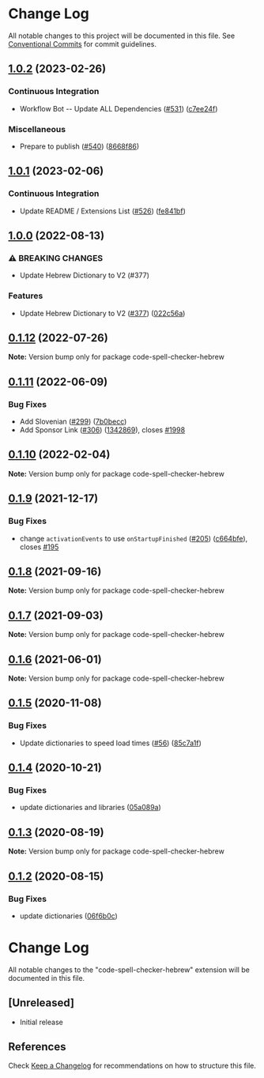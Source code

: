 # Change Log

All notable changes to this project will be documented in this file.
See [Conventional Commits](https://conventionalcommits.org) for commit guidelines.

## [1.0.2](https://github.com/streetsidesoftware/vscode-cspell-dict-extensions/compare/code-spell-checker-hebrew@1.0.1...code-spell-checker-hebrew@1.0.2) (2023-02-26)


### Continuous Integration

* Workflow Bot -- Update ALL Dependencies ([#531](https://github.com/streetsidesoftware/vscode-cspell-dict-extensions/issues/531)) ([c7ee24f](https://github.com/streetsidesoftware/vscode-cspell-dict-extensions/commit/c7ee24f30552a6e8904a8d489b8a76ddcd3eedec))


### Miscellaneous

* Prepare to publish ([#540](https://github.com/streetsidesoftware/vscode-cspell-dict-extensions/issues/540)) ([8668f86](https://github.com/streetsidesoftware/vscode-cspell-dict-extensions/commit/8668f86b5fe3bf076cc44db54ec9b15d2f137623))

## [1.0.1](https://github.com/streetsidesoftware/vscode-cspell-dict-extensions/compare/code-spell-checker-hebrew@1.0.0...code-spell-checker-hebrew@1.0.1) (2023-02-06)


### Continuous Integration

* Update README / Extensions List ([#526](https://github.com/streetsidesoftware/vscode-cspell-dict-extensions/issues/526)) ([fe841bf](https://github.com/streetsidesoftware/vscode-cspell-dict-extensions/commit/fe841bfc7209e134740b24897e23748581536eb3))

## [1.0.0](https://github.com/streetsidesoftware/vscode-cspell-dict-extensions/compare/code-spell-checker-hebrew@0.1.12...code-spell-checker-hebrew@1.0.0) (2022-08-13)


### ⚠ BREAKING CHANGES

* Update Hebrew Dictionary to V2 (#377)

### Features

* Update Hebrew Dictionary to V2 ([#377](https://github.com/streetsidesoftware/vscode-cspell-dict-extensions/issues/377)) ([022c56a](https://github.com/streetsidesoftware/vscode-cspell-dict-extensions/commit/022c56a3f82c01a029423c281e42a9e4bbcf5ccf))

## [0.1.12](https://github.com/streetsidesoftware/vscode-cspell-dict-extensions/compare/code-spell-checker-hebrew@0.1.11...code-spell-checker-hebrew@0.1.12) (2022-07-26)

**Note:** Version bump only for package code-spell-checker-hebrew





## [0.1.11](https://github.com/streetsidesoftware/vscode-cspell-dict-extensions/compare/code-spell-checker-hebrew@0.1.10...code-spell-checker-hebrew@0.1.11) (2022-06-09)


### Bug Fixes

* Add Slovenian ([#299](https://github.com/streetsidesoftware/vscode-cspell-dict-extensions/issues/299)) ([7b0becc](https://github.com/streetsidesoftware/vscode-cspell-dict-extensions/commit/7b0becc910e11e674ad32be812aa5e138b005219))
* Add Sponsor Link ([#306](https://github.com/streetsidesoftware/vscode-cspell-dict-extensions/issues/306)) ([1342869](https://github.com/streetsidesoftware/vscode-cspell-dict-extensions/commit/13428699ee20f6b6a597dd2638d5633f2a53c9cf)), closes [#1998](https://github.com/streetsidesoftware/vscode-cspell-dict-extensions/issues/1998)





## [0.1.10](https://github.com/streetsidesoftware/vscode-cspell-dict-extensions/compare/code-spell-checker-hebrew@0.1.9...code-spell-checker-hebrew@0.1.10) (2022-02-04)

**Note:** Version bump only for package code-spell-checker-hebrew





## [0.1.9](https://github.com/streetsidesoftware/vscode-cspell-dict-extensions/compare/code-spell-checker-hebrew@0.1.8...code-spell-checker-hebrew@0.1.9) (2021-12-17)


### Bug Fixes

* change `activationEvents` to use `onStartupFinished` ([#205](https://github.com/streetsidesoftware/vscode-cspell-dict-extensions/issues/205)) ([c664bfe](https://github.com/streetsidesoftware/vscode-cspell-dict-extensions/commit/c664bfe88497c9eaf82aa5549734d99db9194001)), closes [#195](https://github.com/streetsidesoftware/vscode-cspell-dict-extensions/issues/195)





## [0.1.8](https://github.com/streetsidesoftware/vscode-cspell-dict-extensions/compare/code-spell-checker-hebrew@0.1.7...code-spell-checker-hebrew@0.1.8) (2021-09-16)

**Note:** Version bump only for package code-spell-checker-hebrew





## [0.1.7](https://github.com/streetsidesoftware/vscode-cspell-dict-extensions/compare/code-spell-checker-hebrew@0.1.6...code-spell-checker-hebrew@0.1.7) (2021-09-03)

**Note:** Version bump only for package code-spell-checker-hebrew





## [0.1.6](https://github.com/streetsidesoftware/vscode-cspell-dict-extensions/compare/code-spell-checker-hebrew@0.1.5...code-spell-checker-hebrew@0.1.6) (2021-06-01)

**Note:** Version bump only for package code-spell-checker-hebrew





## [0.1.5](https://github.com/streetsidesoftware/vscode-cspell-dict-extensions/compare/code-spell-checker-hebrew@0.1.4...code-spell-checker-hebrew@0.1.5) (2020-11-08)


### Bug Fixes

* Update dictionaries to speed load times ([#56](https://github.com/streetsidesoftware/vscode-cspell-dict-extensions/issues/56)) ([85c7a1f](https://github.com/streetsidesoftware/vscode-cspell-dict-extensions/commit/85c7a1f3363945594f6d86dbb7dae7f4c95a76e7))





## [0.1.4](https://github.com/streetsidesoftware/vscode-cspell-dict-extensions/compare/code-spell-checker-hebrew@0.1.3...code-spell-checker-hebrew@0.1.4) (2020-10-21)


### Bug Fixes

* update dictionaries and libraries ([05a089a](https://github.com/streetsidesoftware/vscode-cspell-dict-extensions/commit/05a089add3e0e3606ac1604df1539adfb272461f))





## [0.1.3](https://github.com/streetsidesoftware/vscode-cspell-dict-extensions/compare/code-spell-checker-hebrew@0.1.2...code-spell-checker-hebrew@0.1.3) (2020-08-19)

**Note:** Version bump only for package code-spell-checker-hebrew





## [0.1.2](https://github.com/streetsidesoftware/vscode-cspell-dict-extensions/compare/code-spell-checker-hebrew@0.1.1...code-spell-checker-hebrew@0.1.2) (2020-08-15)


### Bug Fixes

* update dictionaries ([06f6b0c](https://github.com/streetsidesoftware/vscode-cspell-dict-extensions/commit/06f6b0cd9c011d55de841aa75591422a18d8a8f6))





# Change Log
All notable changes to the "code-spell-checker-hebrew" extension will be documented in this file.

## [Unreleased]
- Initial release

## References
Check [Keep a Changelog](http://keepachangelog.com/) for recommendations on how to structure this file.
